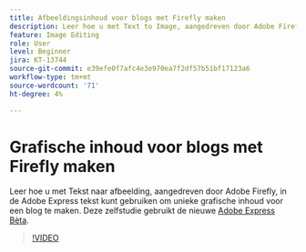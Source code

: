 ```yaml
---
title: Afbeeldingsinhoud voor blogs met Firefly maken
description: Leer hoe u met Text to Image, aangedreven door Adobe Firefly, in Adobe Express unieke grafische inhoud voor een blog kunt maken
feature: Image Editing
role: User
level: Beginner
jira: KT-13744
source-git-commit: e39efe0f7afc4e3e970ea7f2df57b51bf17123a6
workflow-type: tm+mt
source-wordcount: '71'
ht-degree: 4%

---
```


# Grafische inhoud voor blogs met Firefly maken

Leer hoe u met Tekst naar afbeelding, aangedreven door Adobe Firefly, in de Adobe Express tekst kunt gebruiken om unieke grafische inhoud voor een blog te maken. Deze zelfstudie gebruikt de nieuwe [Adobe Express Bèta](https://www.adobe.com/express/).

>[!VIDEO](https://video.tv.adobe.com/v/3422408?quality=12&learn=on&hidetitle=true)

